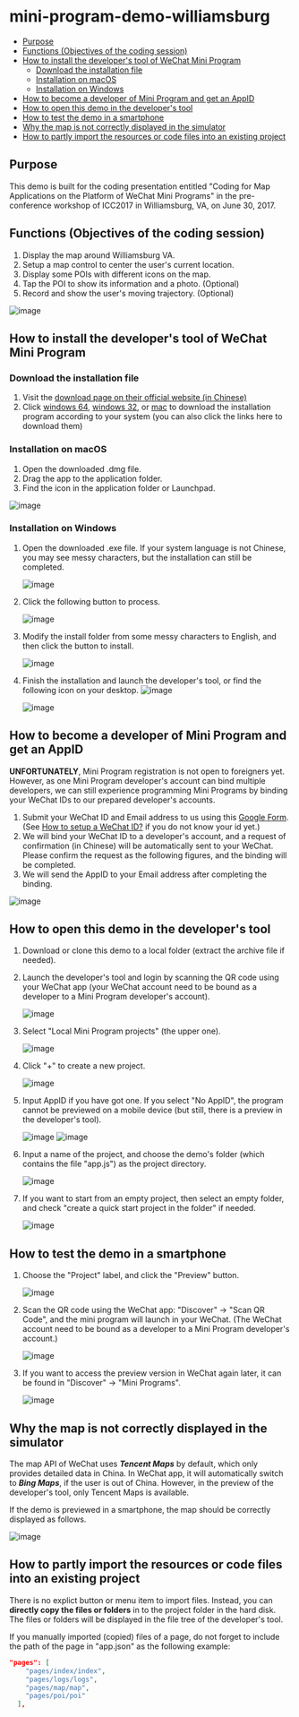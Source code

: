 # mini-program-demo-williamsburg

* [Purpose](#purpose)
* [Functions (Objectives of the coding session)](#functions-objectives-of-the-coding-session)
* [How to install the developer's tool of WeChat Mini Program](#how-to-install-the-developers-tool-of-wechat-mini-program)
  * [Download the installation file](#download-the-installation-file)
  * [Installation on macOS](#installation-on-macos)
  * [Installation on Windows](#installation-on-windows)
* [How to become a developer of Mini Program and get an AppID](#how-to-become-a-developer-of-mini-program-and-get-an-appid)
* [How to open this demo in the developer's tool](#how-to-open-this-demo-in-the-developers-tool)
* [How to test the demo in a smartphone](#how-to-test-the-demo-in-a-smartphone)
* [Why the map is not correctly displayed in the simulator](#why-the-map-is-not-correctly-displayed-in-the-simulator)
* [How to partly import the resources or code files into an existing project](#how-to-partly-import-the-resources-or-code-files-into-an-existing-project)

## Purpose
This demo is built for the coding presentation entitled "Coding for Map Applications on the Platform of WeChat Mini Programs" in the pre-conference workshop of ICC2017 in Williamsburg, VA, on June 30, 2017.

## Functions (Objectives of the coding session)
1. Display the map around Williamsburg VA.
2. Setup a map control to center the user's current location.
3. Display some POIs with different icons on the map.
4. Tap the POI to show its information and a photo. (Optional)
5. Record and show the user's moving trajectory. (Optional)

![image](http://portland.csis.u-tokyo.ac.jp/images/miniprogram/miniprogram-functions.jpg)


## How to install the developer's tool of WeChat Mini Program
### Download the installation file
1. Visit the [download page on their official website (in Chinese) ](https://mp.weixin.qq.com/debug/wxadoc/dev/devtools/download.html)
2. Click [windows 64](https://servicewechat.com/wxa-dev-logic/download_redirect?type=x64), [windows 32](https://servicewechat.com/wxa-dev-logic/download_redirect?type=ia32), or [mac](https://servicewechat.com/wxa-dev-logic/download_redirect?type=darwin) to download the installation program according to your system (you can also click the links here to download them)

### Installation on macOS
1. Open the downloaded .dmg file.
2. Drag the app to the application folder.
3. Find the icon in the application folder or Launchpad.

![image](http://portland.csis.u-tokyo.ac.jp/images/miniprogram/ide_install.jpg)

### Installation on Windows
1. Open the downloaded .exe file. If your system language is not Chinese, you may see messy characters, but the installation can still be completed.

   ![image](http://portland.csis.u-tokyo.ac.jp/images/miniprogram/ide_install_win01.jpg)

2. Click the following button to process.

   ![image](http://portland.csis.u-tokyo.ac.jp/images/miniprogram/ide_install_win02.jpg)

3. Modify the install folder from some messy characters to English, and then click the button to install.

   ![image](http://portland.csis.u-tokyo.ac.jp/images/miniprogram/ide_install_win03.jpg)

4. Finish the installation and launch the developer's tool, or find the following icon on your desktop. ![image](http://portland.csis.u-tokyo.ac.jp/images/miniprogram/miniprogram-icon-win.png)

   ![image](http://portland.csis.u-tokyo.ac.jp/images/miniprogram/ide_install_win04.jpg)


## How to become a developer of Mini Program and get an AppID

**UNFORTUNATELY**, Mini Program registration is not open to foreigners yet. However, as one Mini Program developer's account can bind multiple developers, we can still experience programming Mini Programs by binding your WeChat IDs to our prepared developer's accounts.
1. Submit your WeChat ID and Email address to us using this [Google Form](https://goo.gl/forms/ozCPPoez2gVE3qrY2). (See [How to setup a WeChat ID?](/docs/WeChat%20Q%26A.md#how-to-setup-a-wechat-id) if you do not know your id yet.)
2. We will bind your WeChat ID to a developer's account, and a request of confirmation (in Chinese) will be automatically sent to your WeChat. Please confirm the request as the following figures, and the binding will be completed.
3. We will send the AppID to your Email address after completing the binding.

![image](http://portland.csis.u-tokyo.ac.jp/images/miniprogram/miniprogram-binding.png)

## How to open this demo in the developer's tool

1. Download or clone this demo to a local folder (extract the archive file if needed).
2. Launch the developer's tool and login by scanning the QR code using your WeChat app (your WeChat account need to be bound as a developer to a Mini Program developer's account).

   ![image](http://portland.csis.u-tokyo.ac.jp/images/miniprogram/ide_qr_success.jpg)

3. Select "Local Mini Program projects" (the upper one).

   ![image](http://portland.csis.u-tokyo.ac.jp/images/miniprogram/ide_type.jpg)

4. Click "+" to create a new project.

   ![image](http://portland.csis.u-tokyo.ac.jp/images/miniprogram/ide_new.jpg)

5. Input AppID if you have got one. If you select "No AppID", the program cannot be previewed on a mobile device (but still, there is a preview in the developer's tool).

   ![image](http://portland.csis.u-tokyo.ac.jp/images/miniprogram/ide_newproj.jpg)
   ![image](http://portland.csis.u-tokyo.ac.jp/images/miniprogram/ide_new_noid.jpg)

6. Input a name of the project, and choose the demo's folder (which contains the file "app.js") as the project directory. 

   ![image](http://portland.csis.u-tokyo.ac.jp/images/miniprogram/ide_newproj_demofolder.jpg)

7. If you want to start from an empty project, then select an empty folder, and check "create a quick start project in the folder" if needed.

   ![image](http://portland.csis.u-tokyo.ac.jp/images/miniprogram/ide_newproj_newfolder.jpg)

## How to test the demo in a smartphone

1. Choose the "Project" label, and click the "Preview" button.

   ![image](http://portland.csis.u-tokyo.ac.jp/images/miniprogram/ide_project_preview01.jpg)

2. Scan the QR code using the WeChat app: "Discover" -> "Scan QR Code", and the mini program will launch in your WeChat. (The WeChat account need to be bound as a developer to a Mini Program developer's account.)

   ![image](http://portland.csis.u-tokyo.ac.jp/images/miniprogram/ide_project_preview02.jpg)

3. If you want to access the preview version in WeChat again later, it can be found in "Discover" -> "Mini Programs".

   ![image](http://portland.csis.u-tokyo.ac.jp/images/miniprogram/wechat-miniprogram-preview.jpg)

## Why the map is not correctly displayed in the simulator

The map API of WeChat uses ***Tencent Maps*** by default, which only provides detailed data in China. In WeChat app, it will automatically switch to ***Bing Maps***, if the user is out of China. However, in the preview of the developer's tool, only Tencent Maps is available.

If the demo is previewed in a smartphone, the map should be correctly displayed as follows.

   ![image](http://portland.csis.u-tokyo.ac.jp/images/miniprogram/wechat-miniprogram-preview-map-s.jpg)

## How to partly import the resources or code files into an existing project
There is no explict button or menu item to import files. Instead, you can **directly copy the files or folders** in to the project folder in the hard disk. The files or folders will be displayed in the file tree of the developer's tool.

If you manually imported (copied) files of a page, do not forget to include the path of the page in "app.json" as the following example:
``` json
"pages": [
    "pages/index/index",
    "pages/logs/logs",
    "pages/map/map",
    "pages/poi/poi"
  ],
```

